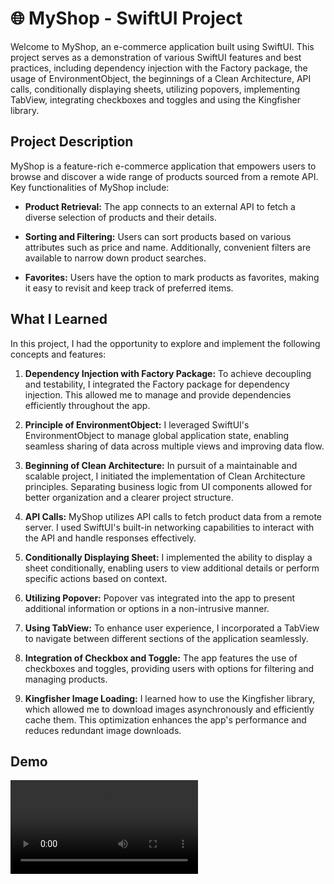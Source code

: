 # 🌐 MyShop - SwiftUI Project

Welcome to MyShop, an e-commerce application built using SwiftUI. This project serves as a demonstration of various SwiftUI features and best practices, including dependency injection with the Factory package, the usage of EnvironmentObject, the beginnings of a Clean Architecture, API calls, conditionally displaying sheets, utilizing popovers, implementing TabView, integrating checkboxes and toggles and using the Kingfisher library.

## Project Description

MyShop is a feature-rich e-commerce application that empowers users to browse and discover a wide range of products sourced from a remote API. Key functionalities of MyShop include:

- **Product Retrieval:** The app connects to an external API to fetch a diverse selection of products and their details.

- **Sorting and Filtering:** Users can sort products based on various attributes such as price and name. Additionally, convenient filters are available to narrow down product searches.

- **Favorites:** Users have the option to mark products as favorites, making it easy to revisit and keep track of preferred items.
  
## What I Learned

In this project, I had the opportunity to explore and implement the following concepts and features:

1. **Dependency Injection with Factory Package:** To achieve decoupling and testability, I integrated the Factory package for dependency injection. This allowed me to manage and provide dependencies efficiently throughout the app.

2. **Principle of EnvironmentObject:** I leveraged SwiftUI's EnvironmentObject to manage global application state, enabling seamless sharing of data across multiple views and improving data flow.

3. **Beginning of Clean Architecture:** In pursuit of a maintainable and scalable project, I initiated the implementation of Clean Architecture principles. Separating business logic from UI components allowed for better organization and a clearer project structure.

4. **API Calls:** MyShop utilizes API calls to fetch product data from a remote server. I used SwiftUI's built-in networking capabilities to interact with the API and handle responses effectively.

5. **Conditionally Displaying Sheet:** I implemented the ability to display a sheet conditionally, enabling users to view additional details or perform specific actions based on context.

6. **Utilizing Popover:** Popover vas integrated into the app to present additional information or options in a non-intrusive manner.

7. **Using TabView:** To enhance user experience, I incorporated a TabView to navigate between different sections of the application seamlessly.

8. **Integration of Checkbox and Toggle:** The app features the use of checkboxes and toggles, providing users with options for filtering and managing products.

9. **Kingfisher Image Loading:** I learned how to use the Kingfisher library, which allowed me to download images asynchronously and efficiently cache them. This optimization enhances the app's performance and reduces redundant image downloads.

## Demo

<video src="https://github.com/eliottoblinger/swift-ui-my-shop/assets/73584972/83b779ac-764c-4610-a514-49e63337c547"/>
